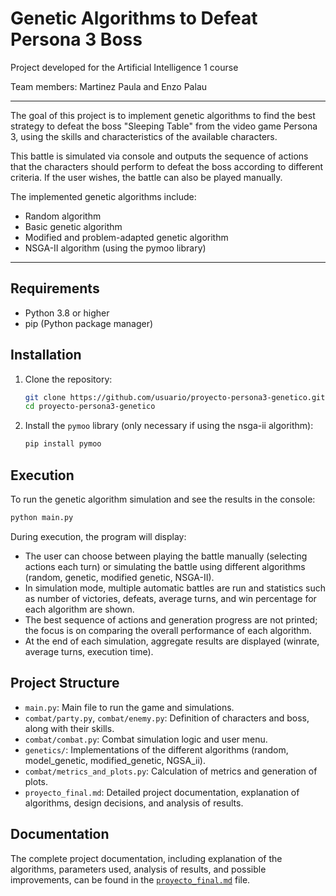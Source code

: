 # Genetic Algorithms to Defeat Persona 3 Boss

Project developed for the Artificial Intelligence 1 course

Team members: Martinez Paula and Enzo Palau

-------

The goal of this project is to implement genetic algorithms to find the best strategy to defeat the boss "Sleeping Table" from the video game Persona 3, using the skills and characteristics of the available characters.

This battle is simulated via console and outputs the sequence of actions that the characters should perform to defeat the boss according to different criteria. If the user wishes, the battle can also be played manually.

The implemented genetic algorithms include:
- Random algorithm
- Basic genetic algorithm
- Modified and problem-adapted genetic algorithm
- NSGA-II algorithm (using the pymoo library)

----

## Requirements

- Python 3.8 or higher
- pip (Python package manager)

## Installation

1. Clone the repository:

   ```bash
   git clone https://github.com/usuario/proyecto-persona3-genetico.git
   cd proyecto-persona3-genetico
   ```

2. Install the `pymoo` library (only necessary if using the nsga-ii algorithm):

   ```bash
   pip install pymoo
   ```

## Execution

To run the genetic algorithm simulation and see the results in the console:

```bash
python main.py
```

During execution, the program will display:

- The user can choose between playing the battle manually (selecting actions each turn) or simulating the battle using different algorithms (random, genetic, modified genetic, NSGA-II).
- In simulation mode, multiple automatic battles are run and statistics such as number of victories, defeats, average turns, and win percentage for each algorithm are shown.
- The best sequence of actions and generation progress are not printed; the focus is on comparing the overall performance of each algorithm.
- At the end of each simulation, aggregate results are displayed (winrate, average turns, execution time).

## Project Structure

- `main.py`: Main file to run the game and simulations.
- `combat/party.py`, `combat/enemy.py`: Definition of characters and boss, along with their skills.
- `combat/combat.py`: Combat simulation logic and user menu.
- `genetics/`: Implementations of the different algorithms (random, model_genetic, modified_genetic, NGSA_ii).
- `combat/metrics_and_plots.py`: Calculation of metrics and generation of plots.
- `proyecto_final.md`: Detailed project documentation, explanation of algorithms, design decisions, and analysis of results.

## Documentation

The complete project documentation, including explanation of the algorithms, parameters used, analysis of results, and possible improvements, can be found in the [`proyecto_final.md`](proyecto_final.md) file.
